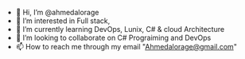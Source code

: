 - 👋 Hi, I’m @ahmedalorage
- 👀 I’m interested in Full stack, 
- 🌱 I’m currently learning DevOps, Lunix, C# & cloud Architecture 
- 💞️ I’m looking to collaborate on C# Prograiming and DevOps 
- 📫 How to reach me through my email "Ahmedalorage@gmail.com"

<!---
ahmedalorage/ahmedalorage is a ✨ special ✨ repository because its `README.md` (this file) appears on your GitHub profile.
You can click the Preview link to take a look at your changes.
--->
